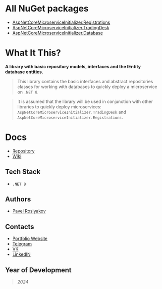 # All NuGet packages
- [AspNetCoreMicroserviceInitializer.Registrations](https://www.nuget.org/packages/AspNetCoreMicroserviceInitializer.Registrations/)
- [AspNetCoreMicroserviceInitializer.TradingDesk](https://www.nuget.org/packages/AspNetCoreMicroserviceInitializer.TradingDesk/)
- [AspNetCoreMicroserviceInitializer.Database](https://www.nuget.org/packages/AspNetCoreMicroserviceInitializer.Database/)

# What It This?
  **A library with basic repository models, interfaces and the IEntity database entities.**

  >This library contains the basic interfaces and abstract repositories classes for working with databases to quickly deploy a microservice on `.NET 8`.

  >It is assumed that the library will be used in conjunction with other libraries to quickly deploy microservices: `AspNetCoreMicroserviceInitializer.TradingDesk` and `AspNetCoreMicroserviceInitializer.Registrations`.

# Docs
- [Repository](https://github.com/qpashkaaa/Asp-Net-Core-Microservice-Initializer)
- [Wiki](https://github.com/qpashkaaa/Asp-Net-Core-Microservice-Initializer/wiki/Docs-(ENG)#aspnetcoremicroserviceinitializerdatabase)

## Tech Stack
- `.NET 8`

## Authors
- [Pavel Roslyakov](https://github.com/qpashkaaa)

## Contacts
- [Portfolio Website](https://portfolio-website-qpashkaaa.vercel.app/)
- [Telegram](https://t.me/qpashkaaa)
- [VK](https://vk.com/qpashkaaa)
- [LinkedIN](https://www.linkedin.com/in/pavel-roslyakov-7b303928b/)

## Year of Development
> *2024*
  
